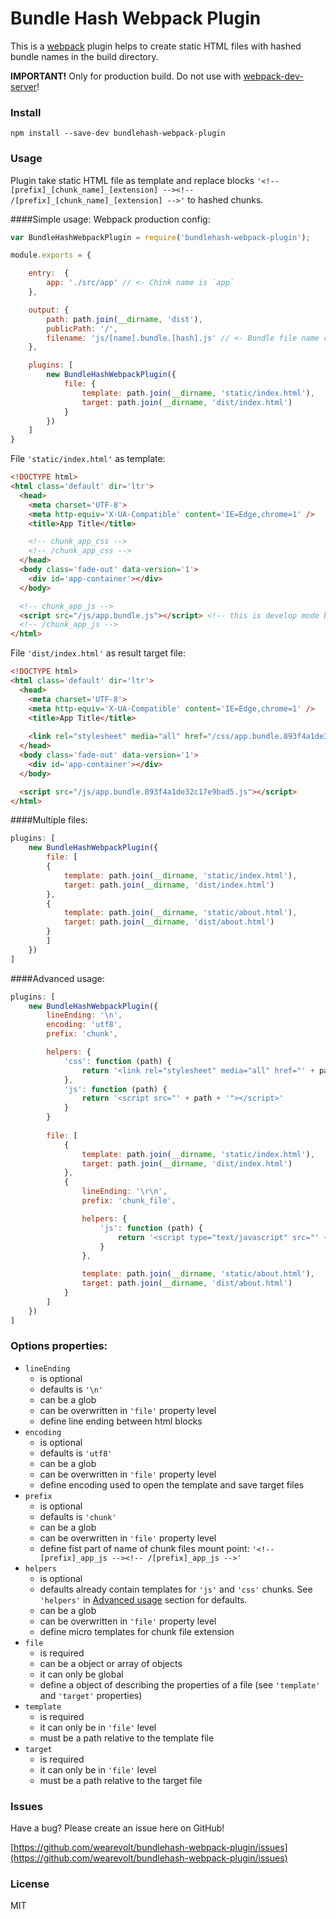 # Bundle Hash Webpack Plugin

This is a [webpack](http://webpack.github.io/) plugin helps to create static HTML files with hashed bundle names in the build directory.

**IMPORTANT!** Only for production build. Do not use with [webpack-dev-server](https://webpack.github.io/docs/webpack-dev-server.html)!

### Install
`
npm install --save-dev bundlehash-webpack-plugin
`

### Usage
Plugin take static HTML file as template and replace blocks
`'<!-- [prefix]_[chunk_name]_[extension] --><!-- /[prefix]_[chunk_name]_[extension] -->'`
to hashed chunks.

####Simple usage:
Webpack production config:
```javascript
var BundleHashWebpackPlugin = require('bundlehash-webpack-plugin');

module.exports = {

    entry:  {
        app: './src/app' // <- Chink name is `app`
    },

    output: {
        path: path.join(__dirname, 'dist'),
        publicPath: '/',
        filename: 'js/[name].bundle.[hash].js' // <- Bundle file name contain hash part
    },

    plugins: [
        new BundleHashWebpackPlugin({
            file: {
                template: path.join(__dirname, 'static/index.html'),
                target: path.join(__dirname, 'dist/index.html')
            }
        })
    ]    
}
```

File `'static/index.html'` as template:
```html
<!DOCTYPE html>
<html class='default' dir='ltr'>
  <head>
    <meta charset='UTF-8'>
    <meta http-equiv='X-UA-Compatible' content='IE=Edge,chrome=1' />
    <title>App Title</title>

    <!-- chunk_app_css -->
    <!-- /chunk_app_css -->
  </head>
  <body class='fade-out' data-version='1'>
    <div id='app-container'></div>
  </body>

  <!-- chunk_app_js -->
  <script src="/js/app.bundle.js"></script> <!-- this is develop mode bundle -->
  <!-- /chunk_app_js -->
</html>
```

File `'dist/index.html'` as result target file:
```html
<!DOCTYPE html>
<html class='default' dir='ltr'>
  <head>
    <meta charset='UTF-8'>
    <meta http-equiv='X-UA-Compatible' content='IE=Edge,chrome=1' />
    <title>App Title</title>
    
    <link rel="stylesheet" media="all" href="/css/app.bundle.893f4a1de32c17e9bad5.css" />
  </head>
  <body class='fade-out' data-version='1'>
    <div id='app-container'></div>
  </body>

  <script src="/js/app.bundle.893f4a1de32c17e9bad5.js"></script>
</html>
```

####Multiple files:
```javascript
plugins: [
    new BundleHashWebpackPlugin({
        file: [
        {
            template: path.join(__dirname, 'static/index.html'),
            target: path.join(__dirname, 'dist/index.html')
        },
        {
            template: path.join(__dirname, 'static/about.html'),
            target: path.join(__dirname, 'dist/about.html')
        }
        ]
    })
]    
```

####Advanced usage:
```javascript
plugins: [
    new BundleHashWebpackPlugin({
        lineEnding: '\n',
        encoding: 'utf8',
        prefix: 'chunk',

        helpers: {
            'css': function (path) { 
                return '<link rel="stylesheet" media="all" href="' + path + '" />'
            },
            'js': function (path) { 
                return '<script src="' + path + '"></script>'
            }
        }
    
        file: [
            {
                template: path.join(__dirname, 'static/index.html'),
                target: path.join(__dirname, 'dist/index.html')
            },
            {
                lineEnding: '\r\n',
                prefix: 'chunk_file',

                helpers: {
                    'js': function (path) { 
                        return '<script type="text/javascript" src="' + path + '" defer></script>'
                    }
                },

                template: path.join(__dirname, 'static/about.html'),
                target: path.join(__dirname, 'dist/about.html')
            }
        ]
    })
]    
```

### Options properties:
* `lineEnding`
    - is optional
    - defaults is `'\n'`
    - can be a glob
    - can be overwritten in `'file'` property level
    - define line ending between html blocks
* `encoding`
    - is optional
    - defaults is `'utf8'`
    - can be a glob
    - can be overwritten in `'file'` property level
    - define encoding used to open the template and save target files
* `prefix`
    - is optional
    - defaults is `'chunk'`
    - can be a glob
    - can be overwritten in `'file'` property level
    - define fist part of name of chunk files mount point: `'<!-- [prefix]_app_js --><!-- /[prefix]_app_js -->'` 
* `helpers`
    - is optional
    - defaults already contain templates for `'js'` and `'css'` chunks. 
      See `'helpers'` in [Advanced usage](https://github.com/wearevolt/bundlehash-webpack-plugin#advanced-usage) section for defaults. 
    - can be a glob
    - can be overwritten in `'file'` property level
    - define micro templates for chunk file extension    
* `file`
    - is required
    - can be a object or array of objects
    - it can only be global
    - define a object of describing the properties of a file (see `'template'` and `'target'` properties)
* `template`
    - is required
    - it can only be in `'file'` level
    - must be a path relative to the template file
* `target`
    - is required
    - it can only be in `'file'` level
    - must be a path relative to the target file

### Issues

Have a bug? Please create an issue here on GitHub!

[https://github.com/wearevolt/bundlehash-webpack-plugin/issues](https://github.com/wearevolt/bundlehash-webpack-plugin/issues)

### License

MIT
